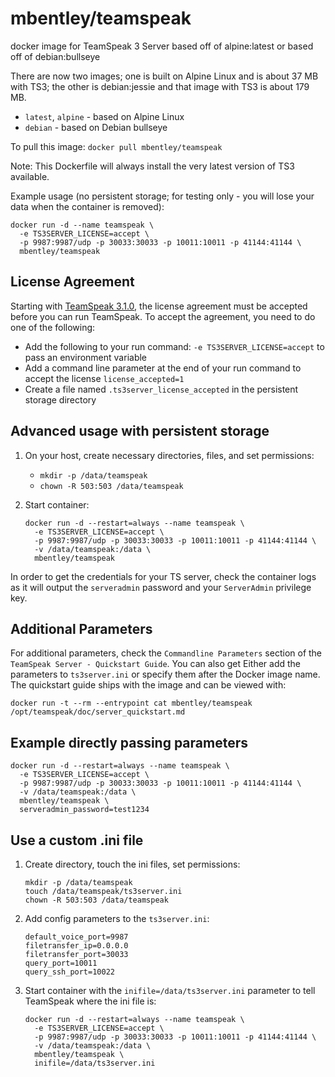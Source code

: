 # mbentley/teamspeak

docker image for TeamSpeak 3 Server
based off of alpine:latest
or
based off of debian:bullseye

There are now two images; one is built on Alpine Linux and is about 37 MB with TS3; the other is debian:jessie and that image with TS3 is about 179 MB.

- `latest`, `alpine` - based on Alpine Linux
- `debian` - based on Debian bullseye

To pull this image:
`docker pull mbentley/teamspeak`

Note: This Dockerfile will always install the very latest version of TS3 available.

Example usage (no persistent storage; for testing only - you will lose your data when the container is removed):

```
docker run -d --name teamspeak \
  -e TS3SERVER_LICENSE=accept \
  -p 9987:9987/udp -p 30033:30033 -p 10011:10011 -p 41144:41144 \
  mbentley/teamspeak
```

## License Agreement

Starting with [TeamSpeak 3.1.0](https://support.teamspeakusa.com/index.php?/Knowledgebase/Article/View/344/16/how-to-accept-the-server-license-agreement-server--310), the license agreement must be accepted before you can run TeamSpeak.  To accept the agreement, you need to do one of the following:

- Add the following to your run command: `-e TS3SERVER_LICENSE=accept` to pass an environment variable
- Add a command line parameter at the end of your run command to accept the license `license_accepted=1`
- Create a file named `.ts3server_license_accepted` in the persistent storage directory

## Advanced usage with persistent storage

1. On your host, create necessary directories, files, and set permissions:

    - `mkdir -p /data/teamspeak`
    - `chown -R 503:503 /data/teamspeak`

1. Start container:

    ```
    docker run -d --restart=always --name teamspeak \
      -e TS3SERVER_LICENSE=accept \
      -p 9987:9987/udp -p 30033:30033 -p 10011:10011 -p 41144:41144 \
      -v /data/teamspeak:/data \
      mbentley/teamspeak
    ```

In order to get the credentials for your TS server, check the container logs as it will output the `serveradmin` password and your `ServerAdmin` privilege key.

## Additional Parameters

For additional parameters, check the `Commandline Parameters` section of the `TeamSpeak Server - Quickstart Guide`.  You can also get Either add the parameters to `ts3server.ini` or specify them after the Docker image name.  The quickstart guide ships with the image and can be viewed with:

```
docker run -t --rm --entrypoint cat mbentley/teamspeak /opt/teamspeak/doc/server_quickstart.md
```

## Example directly passing parameters

```
docker run -d --restart=always --name teamspeak \
  -e TS3SERVER_LICENSE=accept \
  -p 9987:9987/udp -p 30033:30033 -p 10011:10011 -p 41144:41144 \
  -v /data/teamspeak:/data \
  mbentley/teamspeak \
  serveradmin_password=test1234
```

## Use a custom .ini file

1. Create directory, touch the ini files, set permissions:

    ```
    mkdir -p /data/teamspeak
    touch /data/teamspeak/ts3server.ini
    chown -R 503:503 /data/teamspeak
    ```

1. Add config parameters to the `ts3server.ini`:

    ```
    default_voice_port=9987
    filetransfer_ip=0.0.0.0
    filetransfer_port=30033
    query_port=10011
    query_ssh_port=10022
    ```

1. Start container with the `inifile=/data/ts3server.ini` parameter to tell TeamSpeak where the ini file is:

    ```
    docker run -d --restart=always --name teamspeak \
      -e TS3SERVER_LICENSE=accept \
      -p 9987:9987/udp -p 30033:30033 -p 10011:10011 -p 41144:41144 \
      -v /data/teamspeak:/data \
      mbentley/teamspeak \
      inifile=/data/ts3server.ini
    ```
